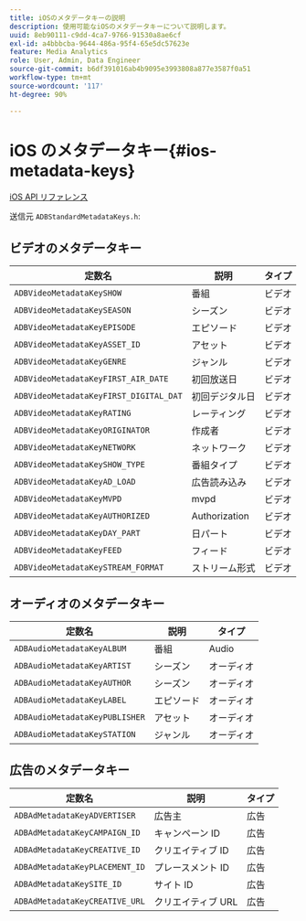 ```yaml
---
title: iOSのメタデータキーの説明
description: 使用可能なiOSのメタデータキーについて説明します。
uuid: 8eb90111-c9dd-4ca7-9766-91530a8ae6cf
exl-id: a4bbbcba-9644-486a-95f4-65e5dc57623e
feature: Media Analytics
role: User, Admin, Data Engineer
source-git-commit: b6df391016ab4b9095e3993808a877e3587f0a51
workflow-type: tm+mt
source-wordcount: '117'
ht-degree: 90%

---
```


# iOS のメタデータキー{#ios-metadata-keys}

[iOS API リファレンス](https://adobe-marketing-cloud.github.io/media-sdks/reference/ios/)

送信元 `ADBStandardMetadataKeys.h`:

## ビデオのメタデータキー

| 定数名 | 説明 | タイプ |
|---|---|---|
| `ADBVideoMetadataKeySHOW` | 番組 | ビデオ |
| `ADBVideoMetadataKeySEASON` | シーズン | ビデオ |
| `ADBVideoMetadataKeyEPISODE` | エピソード | ビデオ |
| `ADBVideoMetadataKeyASSET_ID` | アセット | ビデオ |
| `ADBVideoMetadataKeyGENRE` | ジャンル | ビデオ |
| `ADBVideoMetadataKeyFIRST_AIR_DATE` | 初回放送日 | ビデオ |
| `ADBVideoMetadataKeyFIRST_DIGITAL_DAT` | 初回デジタル日 | ビデオ |
| `ADBVideoMetadataKeyRATING` | レーティング | ビデオ |
| `ADBVideoMetadataKeyORIGINATOR` | 作成者 | ビデオ |
| `ADBVideoMetadataKeyNETWORK` | ネットワーク | ビデオ |
| `ADBVideoMetadataKeySHOW_TYPE` | 番組タイプ | ビデオ |
| `ADBVideoMetadataKeyAD_LOAD` | 広告読み込み | ビデオ |
| `ADBVideoMetadataKeyMVPD` | mvpd | ビデオ |
| `ADBVideoMetadataKeyAUTHORIZED` | Authorization | ビデオ |
| `ADBVideoMetadataKeyDAY_PART` | 日パート | ビデオ |
| `ADBVideoMetadataKeyFEED` | フィード | ビデオ |
| `ADBVideoMetadataKeySTREAM_FORMAT` | ストリーム形式 | ビデオ |

## オーディオのメタデータキー

| 定数名 | 説明 | タイプ |
|---|---|---|
| `ADBAudioMetadataKeyALBUM` | 番組 | Audio |
| `ADBAudioMetadataKeyARTIST` | シーズン | オーディオ |
| `ADBAudioMetadataKeyAUTHOR` | シーズン | オーディオ |
| `ADBAudioMetadataKeyLABEL` | エピソード | オーディオ |
| `ADBAudioMetadataKeyPUBLISHER` | アセット | オーディオ |
| `ADBAudioMetadataKeySTATION` | ジャンル | オーディオ |

## 広告のメタデータキー

| 定数名 | 説明 | タイプ |
|---|---|---|
| `ADBAdMetadataKeyADVERTISER` | 広告主 | 広告 |
| `ADBAdMetadataKeyCAMPAIGN_ID` | キャンペーン ID | 広告 |
| `ADBAdMetadataKeyCREATIVE_ID` | クリエイティブ ID | 広告 |
| `ADBAdMetadataKeyPLACEMENT_ID` | プレースメント ID | 広告 |
| `ADBAdMetadataKeySITE_ID` | サイト ID | 広告 |
| `ADBAdMetadataKeyCREATIVE_URL` | クリエイティブ URL | 広告 |
